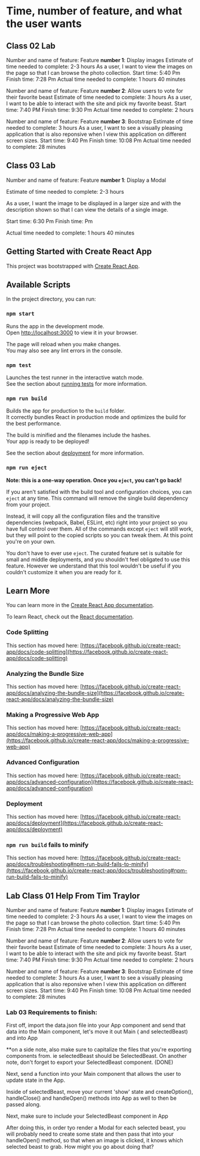 # Time, number of feature, and what the user wants

## Class 02 Lab

Number and name of feature: Feature **number 1**:  Display images
Estimate of time needed to complete: 2-3 hours
As a user, I want to view the images on the page so that I can browse the photo collection.
Start time: 5:40 Pm
Finish time: 7:28 Pm
Actual time needed to complete: 1 hours 40 minutes

Number and name of feature: Feature **number 2**:  Allow users to vote for their favorite beast
Estimate of time needed to complete: 3 hours
As a user, I want to be able to interact with the site and pick my favorite beast.
Start time: 7:40 PM
Finish time: 9:30 Pm
Actual time needed to complete: 2 hours

Number and name of feature: Feature **number 3**:  Bootstrap
Estimate of time needed to complete: 3 hours
As a user, I want to see a visually pleasing application that is also reponsive when I view this application on different screen sizes.
Start time: 9:40 Pm
Finish time: 10:08 Pm
Actual time needed to complete: 28 minutes

## Class 03 Lab

Number and name of feature: Feature **number 1**:  Display a Modal

Estimate of time needed to complete: 2-3 hours

As a user, I want the image to be displayed in a larger size and with the description shown so that I can view the details of a single image.

Start time: 6:30 Pm
Finish time:  Pm

Actual time needed to complete: 1 hours 40 minutes

## Getting Started with Create React App

This project was bootstrapped with [Create React App](https://github.com/facebook/create-react-app).

## Available Scripts

In the project directory, you can run:

### `npm start`

Runs the app in the development mode.\
Open [http://localhost:3000](http://localhost:3000) to view it in your browser.

The page will reload when you make changes.\
You may also see any lint errors in the console.

### `npm test`

Launches the test runner in the interactive watch mode.\
See the section about [running tests](https://facebook.github.io/create-react-app/docs/running-tests) for more information.

### `npm run build`

Builds the app for production to the `build` folder.\
It correctly bundles React in production mode and optimizes the build for the best performance.

The build is minified and the filenames include the hashes.\
Your app is ready to be deployed!

See the section about [deployment](https://facebook.github.io/create-react-app/docs/deployment) for more information.

### `npm run eject`

**Note: this is a one-way operation. Once you `eject`, you can't go back!**

If you aren't satisfied with the build tool and configuration choices, you can `eject` at any time. This command will remove the single build dependency from your project.

Instead, it will copy all the configuration files and the transitive dependencies (webpack, Babel, ESLint, etc) right into your project so you have full control over them. All of the commands except `eject` will still work, but they will point to the copied scripts so you can tweak them. At this point you're on your own.

You don't have to ever use `eject`. The curated feature set is suitable for small and middle deployments, and you shouldn't feel obligated to use this feature. However we understand that this tool wouldn't be useful if you couldn't customize it when you are ready for it.

## Learn More

You can learn more in the [Create React App documentation](https://facebook.github.io/create-react-app/docs/getting-started).

To learn React, check out the [React documentation](https://reactjs.org/).

### Code Splitting

This section has moved here: [https://facebook.github.io/create-react-app/docs/code-splitting](https://facebook.github.io/create-react-app/docs/code-splitting)

### Analyzing the Bundle Size

This section has moved here: [https://facebook.github.io/create-react-app/docs/analyzing-the-bundle-size](https://facebook.github.io/create-react-app/docs/analyzing-the-bundle-size)

### Making a Progressive Web App

This section has moved here: [https://facebook.github.io/create-react-app/docs/making-a-progressive-web-app](https://facebook.github.io/create-react-app/docs/making-a-progressive-web-app)

### Advanced Configuration

This section has moved here: [https://facebook.github.io/create-react-app/docs/advanced-configuration](https://facebook.github.io/create-react-app/docs/advanced-configuration)

### Deployment

This section has moved here: [https://facebook.github.io/create-react-app/docs/deployment](https://facebook.github.io/create-react-app/docs/deployment)

### `npm run build` fails to minify

This section has moved here: [https://facebook.github.io/create-react-app/docs/troubleshooting#npm-run-build-fails-to-minify](https://facebook.github.io/create-react-app/docs/troubleshooting#npm-run-build-fails-to-minify)

## Lab Class 01 Help From Tim Traylor

Number and name of feature: Feature **number 1**:  Display images
Estimate of time needed to complete: 2-3 hours
As a user, I want to view the images on the page so that I can browse the photo collection.
Start time: 5:40 Pm
Finish time: 7:28 Pm
Actual time needed to complete: 1 hours 40 minutes

Number and name of feature: Feature **number 2**:  Allow users to vote for their favorite beast
Estimate of time needed to complete: 3 hours
As a user, I want to be able to interact with the site and pick my favorite beast.
Start time: 7:40 PM
Finish time: 9:30 Pm
Actual time needed to complete: 2 hours

Number and name of feature: Feature **number 3**:  Bootstrap
Estimate of time needed to complete: 3 hours
As a user, I want to see a visually pleasing application that is also reponsive when I view this application on different screen sizes.
Start time: 9:40 Pm
Finish time: 10:08 Pm
Actual time needed to complete: 28 minutes

### Lab 03 Requirements to finish: 
First off, import the data.json file into your App component and send that data into the Main component, let's move it out Main ( and selectedBeast) and into App

**on a side note, also make sure to capitalize the files that you're exporting components from. ie selectedBeast should be SelectedBeast. On another note, don't forget to export your SelectedBeast component. (DONE)

Next, send a function into your Main component that allows the user to update state in the App.

Inside of selectedBeast, move your current 'show' state and createOption(), handleClose() and handleOpen() methods into App as well to then be passed along.

Next, make sure to include your SelectedBeast component in App

After doing this, in order tyo render a Modal for each selected beast, you will probably need to create some state and then pass that into your handleOpen() method, so that when an image is clicked, it knows which selected beast to grab. How might you go about doing that?

